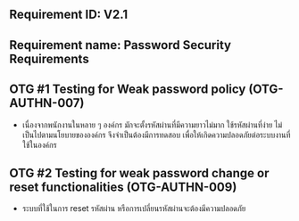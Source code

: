 
## Requirement ID: V2.1
## Requirement name: Password Security Requirements
## OTG #1 Testing for Weak password policy (OTG-AUTHN-007)
   * เนื่องจากพนักงานในหลาย ๆ องค์กร มักจะตั้งรหัสผ่านที่มีความยาวไม่มาก ใช้รหัสผ่านที่ง่าย ไม่เป็นไปตามนโยบายขององค์กร
     จึงจำเป็นต้องมีการทดสอบ เพื่อให้เกิดความปลอดภัยต่อระบบงานที่ใช้ในองค์กร
   
## OTG #2 Testing for weak password change or reset functionalities (OTG-AUTHN-009)
   * ระบบที่ใช้ในการ reset รหัสผ่าน หรือการเปลี่ยนรหัสผ่านจะต้องมีความปลอดภัย
